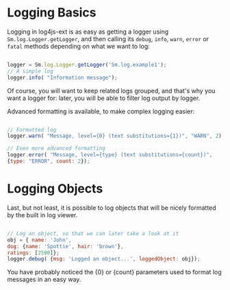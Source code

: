 # Logging Basics #

Logging in log4js-ext is as easy as getting a logger using `Sm.log.Logger.getLogger`, and then calling its `debug`, `info`, `warn`, `error` or `fatal` methods depending on what we want to log:

```javascript

logger = Sm.log.Logger.getLogger('Sm.log.example1');
// A simple log
logger.info( "Information message");
```

Of course, you will want to keep related logs grouped, and that's why you want a logger for: later, you will be able to filter log output by logger.

Advanced formatting is available, to make complex logging easier:

```javascript

// Formatted log
logger.warn( "Message, level={0} (text substitutions={1})", "WARN", 2);

// Even more advanced formatting
logger.error( "Message, level={type} (text substitutions={count})",
{type: "ERROR", count: 2});
```

# Logging Objects #

Last, but not least, it is possible to log objects that will be nicely formatted by the built in log viewer.

```javascript

// Log an object, so that we can later take a look at it
obj = { name: 'John',
dog: {name: 'Spottie', hair: 'brown'},
ratings: [2500]};
logger.debug( {msg: 'Logged an object...', loggedObject: obj});
```

You have probably noticed the {0} or {count} parameters used to format log messages in an easy way.